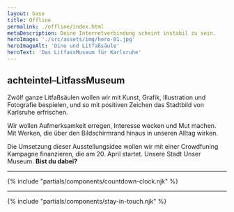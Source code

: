 ```yaml
---
layout: base
title: Offline
permalink: ./offline/index.html
metaDescription: Deine Internetverbindung scheint instabil zu sein.
heroImage: './src/assets/img/hero-01.jpg'
heroImageAlt: 'Dino und Litfaßsäule'
heroText: 'Das LitfassMuseum für Karlsruhe'
---
```


## achteintel–LitfassMuseum

Zwölf ganze Litfaßsäulen wollen wir mit Kunst, Grafik, Illustration und Fotografie bespielen, und so mit positiven Zeichen das Stadtbild von Karlsruhe erfrischen. 

Wir wollen Aufmerksamkeit erregen, Interesse wecken und Mut machen. Mit Werken, die über den Bildschirmrand hinaus in unseren Alltag wirken.

Die Umsetzung dieser Ausstellungsidee wollen wir mit einer Crowdfuning Kampagne finanzieren, die am 20. April startet. Unsere Stadt Unser Museum. **Bist du dabei?**

- - -

{% include "partials/components/countdown-clock.njk" %}

- - -

{% include "partials/components/stay-in-touch.njk" %}
